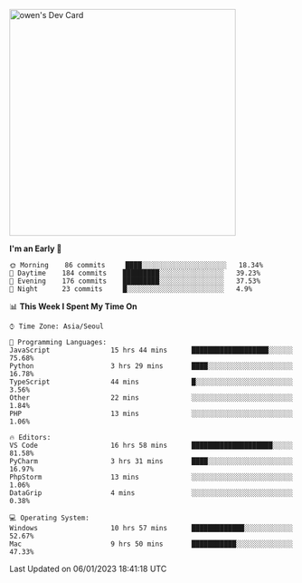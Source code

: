 <a href="https://app.daily.dev/owen_9066"><img src="https://api.daily.dev/devcards/51e5c69f10114f2abe0ae390c27b0828.png?r=hyb" width="400" alt="owen's Dev Card"/></a>

 
 <!--START_SECTION:waka-->
**I'm an Early 🐤** 

```text
🌞 Morning    86 commits     ████░░░░░░░░░░░░░░░░░░░░░   18.34% 
🌆 Daytime    184 commits    █████████░░░░░░░░░░░░░░░░   39.23% 
🌃 Evening    176 commits    █████████░░░░░░░░░░░░░░░░   37.53% 
🌙 Night      23 commits     █░░░░░░░░░░░░░░░░░░░░░░░░   4.9%

```


📊 **This Week I Spent My Time On** 

```text
⌚︎ Time Zone: Asia/Seoul

💬 Programming Languages: 
JavaScript               15 hrs 44 mins      ███████████████████░░░░░░   75.68% 
Python                   3 hrs 29 mins       ████░░░░░░░░░░░░░░░░░░░░░   16.78% 
TypeScript               44 mins             █░░░░░░░░░░░░░░░░░░░░░░░░   3.56% 
Other                    22 mins             ░░░░░░░░░░░░░░░░░░░░░░░░░   1.84% 
PHP                      13 mins             ░░░░░░░░░░░░░░░░░░░░░░░░░   1.06%

🔥 Editors: 
VS Code                  16 hrs 58 mins      ████████████████████░░░░░   81.58% 
PyCharm                  3 hrs 31 mins       ████░░░░░░░░░░░░░░░░░░░░░   16.97% 
PhpStorm                 13 mins             ░░░░░░░░░░░░░░░░░░░░░░░░░   1.06% 
DataGrip                 4 mins              ░░░░░░░░░░░░░░░░░░░░░░░░░   0.38%

💻 Operating System: 
Windows                  10 hrs 57 mins      █████████████░░░░░░░░░░░░   52.67% 
Mac                      9 hrs 50 mins       ███████████░░░░░░░░░░░░░░   47.33%

```


 Last Updated on 06/01/2023 18:41:18 UTC
<!--END_SECTION:waka-->
